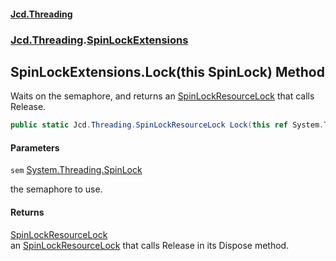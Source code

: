 #### [Jcd.Threading](index.md 'index')
### [Jcd.Threading](Jcd.Threading.md 'Jcd.Threading').[SpinLockExtensions](SpinLockExtensions.md 'Jcd.Threading.SpinLockExtensions')

## SpinLockExtensions.Lock(this SpinLock) Method

Waits on the semaphore, and returns an [SpinLockResourceLock](SpinLockResourceLock.md 'Jcd.Threading.SpinLockResourceLock') that calls Release.

```csharp
public static Jcd.Threading.SpinLockResourceLock Lock(this ref System.Threading.SpinLock sem);
```
#### Parameters

<a name='Jcd.Threading.SpinLockExtensions.Lock(thisSystem.Threading.SpinLock).sem'></a>

`sem` [System.Threading.SpinLock](https://docs.microsoft.com/en-us/dotnet/api/System.Threading.SpinLock 'System.Threading.SpinLock')

the semaphore to use.

#### Returns
[SpinLockResourceLock](SpinLockResourceLock.md 'Jcd.Threading.SpinLockResourceLock')  
an [SpinLockResourceLock](SpinLockResourceLock.md 'Jcd.Threading.SpinLockResourceLock') that calls Release in its Dispose method.
